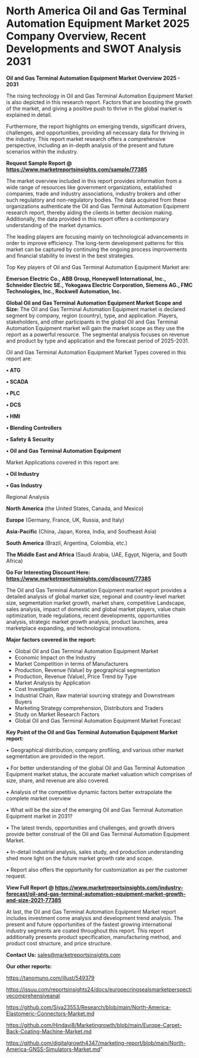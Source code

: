 # North America Oil and Gas Terminal Automation Equipment Market 2025 Company Overview, Recent Developments and SWOT Analysis 2031

<Strong> Oil and Gas Terminal Automation Equipment Market Overview 2025 - 2031</strong>

The rising technology in Oil and Gas Terminal Automation Equipment Market is also depicted in this research report. Factors that are boosting the growth of the market, and giving a positive push to thrive in the global market is explained in detail.

Furthermore, the report highlights on emerging trends, significant drivers, challenges, and opportunities, providing all necessary data for thriving in the industry. This report market research offers a comprehensive perspective, including an in-depth analysis of the present and future scenarios within the industry.

<strong>Request Sample Report @ <a href=https://www.marketreportsinsights.com/sample/77385>https://www.marketreportsinsights.com/sample/77385</a></strong>

The market overview included in this report provides information from a wide range of resources like government organizations, established companies, trade and industry associations, industry brokers and other such regulatory and non-regulatory bodies. The data acquired from these organizations authenticate the Oil and Gas Terminal Automation Equipment research report, thereby aiding the clients in better decision making. Additionally, the data provided in this report offers a contemporary understanding of the market dynamics.

The leading players are focusing mainly on technological advancements in order to improve efficiency. The long-term development patterns for this market can be captured by continuing the ongoing process improvements and financial stability to invest in the best strategies.

Top Key players of Oil and Gas Terminal Automation Equipment Market are:

<strong>Emerson Electric Co., ABB Group, Honeywell International, Inc., Schneider Electric SE., Yokogawa Electric Corporation, Siemens AG., FMC Technologies, Inc., Rockwell Automation, Inc.</strong>

<strong><b>Global Oil and Gas Terminal Automation Equipment Market Scope and Size:</b></strong>
The Oil and Gas Terminal Automation Equipment market is declared segment by company, region (country), type, and application. Players, stakeholders, and other participants in the global Oil and Gas Terminal Automation Equipment market will gain the market scope as they use the report as a powerful resource. The segmental analysis focuses on revenue and product by type and application and the forecast period of 2025-2031.

Oil and Gas Terminal Automation Equipment Market Types covered in this report are:

<strong>• ATG

• SCADA

• PLC

• DCS

• HMI

• Blending Controllers

• Safety & Security

• Oil and Gas Terminal Automation Equipment</strong>

Market Applications covered in this report are:

<strong>• Oil Industry

• Gas Industry</strong> 

Regional Analysis

<strong>North America</strong> (the United States, Canada, and Mexico)

<strong>Europe</strong> (Germany, France, UK, Russia, and Italy)

<strong>Asia-Pacific</strong> (China, Japan, Korea, India, and Southeast Asia)

<strong>South America</strong> (Brazil, Argentina, Colombia, etc.)

<strong>The Middle East and Africa</strong> (Saudi Arabia, UAE, Egypt, Nigeria, and South Africa)

<strong>Go For Interesting Discount Here: <a href=https://www.marketreportsinsights.com/discount/77385>https://www.marketreportsinsights.com/discount/77385</a></strong>

The Oil and Gas Terminal Automation Equipment market report provides a detailed analysis of global market size, regional and country-level market size, segmentation market growth, market share, competitive Landscape, sales analysis, impact of domestic and global market players, value chain optimization, trade regulations, recent developments, opportunities analysis, strategic market growth analysis, product launches, area marketplace expanding, and technological innovations.

<strong><b>Major factors covered in the report:</b></strong>
<ul>
  <li>Global Oil and Gas Terminal Automation Equipment Market </li>
  <li>Economic Impact on the Industry</li>
  <li>Market Competition in terms of Manufacturers</li>
  <li>Production, Revenue (Value) by geographical segmentation</li>
  <li>Production, Revenue (Value), Price Trend by Type</li>
  <li>Market Analysis by Application</li>
  <li>Cost Investigation</li>
  <li>Industrial Chain, Raw material sourcing strategy and Downstream Buyers</li>
  <li>Marketing Strategy comprehension, Distributors and Traders</li>
  <li>Study on Market Research Factors</li>
  <li>Global Oil and Gas Terminal Automation Equipment Market Forecast</li>
</ul>

<strong><b>Key Point of the Oil and Gas Terminal Automation Equipment Market report:</b></strong>

• Geographical distribution, company profiling, and various other market segmentation are provided in the report.

• For better understanding of the global Oil and Gas Terminal Automation Equipment market status, the accurate market valuation which comprises of size, share, and revenue are also covered.

• Analysis of the competitive dynamic factors better extrapolate the complete market overview

• What will be the size of the emerging Oil and Gas Terminal Automation Equipment market in 2031?

• The latest trends, opportunities and challenges, and growth drivers provide better construal of the Oil and Gas Terminal Automation Equipment Market.

• In-detail industrial analysis, sales study, and production understanding shed more light on the future market growth rate and scope.

• Report also offers the opportunity for customization as per the customer request.

<strong><b>View Full Report @ <a href=https://www.marketreportsinsights.com/industry-forecast/oil-and-gas-terminal-automation-equipment-market-growth-and-size-2021-77385>https://www.marketreportsinsights.com/industry-forecast/oil-and-gas-terminal-automation-equipment-market-growth-and-size-2021-77385</a></b></strong>


At last, the Oil and Gas Terminal Automation Equipment Market report includes investment come analysis and development trend analysis. The present and future opportunities of the fastest growing international industry segments are coated throughout this report. This report additionally presents product specification, manufacturing method, and product cost structure, and price structure.

<strong>Contact Us:</strong>
sales@marketreportsinsights.com

<strong>Our other reports:</strong>

<a href=https://tanomuno.com/illust/549379>https://tanomuno.com/illust/549379</a>

<a href=https://issuu.com/reportsinsights24/docs/europecringsealsmarketperspectivecomprehensiveanal>https://issuu.com/reportsinsights24/docs/europecringsealsmarketperspectivecomprehensiveanal</a>

<a href=https://github.com/Siya23553/Research/blob/main/North-America-Elastomeric-Connectors-Market.md>https://github.com/Siya23553/Research/blob/main/North-America-Elastomeric-Connectors-Market.md</a>

<a href=https://github.com/Hindavi8/Marketingrowth/blob/main/Europe-Carpet-Back-Coating-Machine-Market.md>https://github.com/Hindavi8/Marketingrowth/blob/main/Europe-Carpet-Back-Coating-Machine-Market.md</a>

<a href=https://github.com/digitalgrowth4347/marketing-report/blob/main/North-America-GNSS-Simulators-Market.md>https://github.com/digitalgrowth4347/marketing-report/blob/main/North-America-GNSS-Simulators-Market.md</a>"
